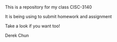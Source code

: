 This is a repository for my class CISC-3140

It is being using to submit homework and assignment

Take a look if you want too!

 Derek Chun

